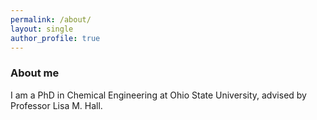 ```yaml
---
permalink: /about/
layout: single
author_profile: true
---
```


### About me
I am a PhD in Chemical Engineering at Ohio State University, advised by Professor Lisa M. Hall. 